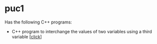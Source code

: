 # puc1
Has the following C++ programs:  
  - C++ program to interchange the values of two variables using a third variable [[click](/1.cpp)]
